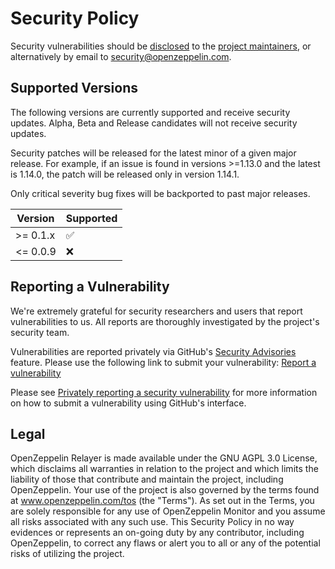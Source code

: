 # Security Policy

Security vulnerabilities should be [disclosed](#reporting-a-vulnerability) to the [project maintainers](./CODEOWNERS), or alternatively by email to security@openzeppelin.com.

## Supported Versions

The following versions are currently supported and receive security updates. Alpha, Beta and Release candidates will not receive security updates.

Security patches will be released for the latest minor of a given major release. For example, if an issue is found in versions >=1.13.0 and the latest is 1.14.0, the patch will be released only in version 1.14.1.

Only critical severity bug fixes will be backported to past major releases.

| Version   | Supported          |
| --------- | ------------------ |
| >= 0.1.x  | :white_check_mark: |
| <= 0.0.9  | :x:                |

## Reporting a Vulnerability

We're extremely grateful for security researchers and users that report vulnerabilities to us.
All reports are thoroughly investigated by the project's security team.

Vulnerabilities are reported privately via GitHub's [Security Advisories](https://docs.github.com/en/code-security/security-advisories) feature.
Please use the following link to submit your vulnerability: [Report a vulnerability](https://github.com/openzeppelin/openzeppelin-relayer/security/advisories/new)

Please see
[Privately reporting a security vulnerability](https://docs.github.com/en/code-security/security-advisories/guidance-on-reporting-and-writing/privately-reporting-a-security-vulnerability#privately-reporting-a-security-vulnerability)
for more information on how to submit a vulnerability using GitHub's interface.

## Legal

OpenZeppelin Relayer is made available under the GNU AGPL 3.0 License, which disclaims all warranties in relation to the project and which limits the liability of those that contribute and maintain the project, including OpenZeppelin. Your use of the project is also governed by the terms found at www.openzeppelin.com/tos (the "Terms"). As set out in the Terms, you are solely responsible for any use of OpenZeppelin Monitor and you assume all risks associated with any such use. This Security Policy in no way evidences or represents an on-going duty by any contributor, including OpenZeppelin, to correct any flaws or alert you to all or any of the potential risks of utilizing the project.
